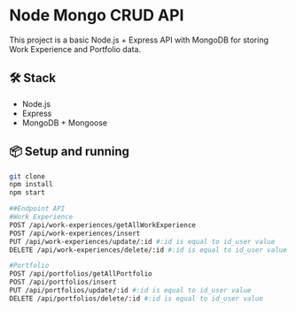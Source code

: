 # Node Mongo CRUD API
This project is a basic Node.js + Express API with MongoDB for storing Work Experience and Portfolio data.

## 🛠 Stack
- Node.js
- Express
- MongoDB + Mongoose

## 📦 Setup and running
```bash
git clone
npm install
npm start

##Endpoint API
#Work Experience
POST /api/work-experiences/getAllWorkExperience
POST /api/work-experiences/insert
PUT /api/work-experiences/update/:id #:id is equal to id_user value
DELETE /api/work-experiences/delete/:id #:id is equal to id_user value

#Portfolio
POST /api/portfolios/getAllPortfolio
POST /api/portfolios/insert
PUT /api/portfolios/update/:id #:id is equal to id_user value
DELETE /api/portfolios/delete/:id #:id is equal to id_user value